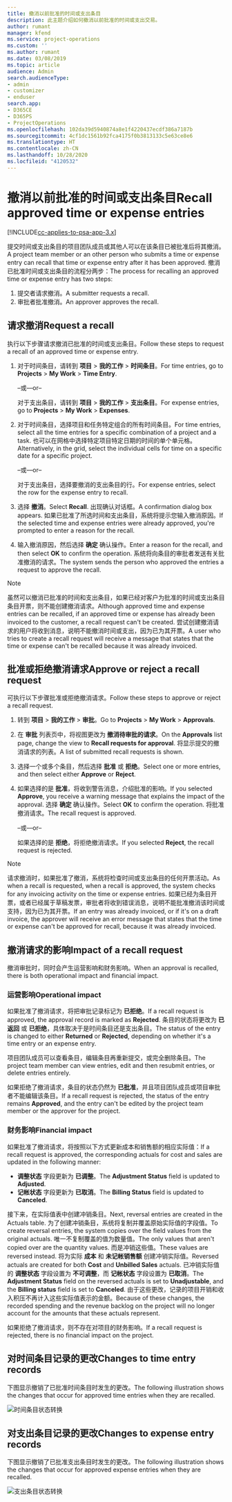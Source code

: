 ```yaml
---
title: 撤消以前批准的时间或支出条目
description: 此主题介绍如何撤消以前批准的时间或支出交易。
author: rumant
manager: kfend
ms.service: project-operations
ms.custom: ''
ms.author: rumant
ms.date: 03/08/2019
ms.topic: article
audience: Admin
search.audienceType:
- admin
- customizer
- enduser
search.app:
- D365CE
- D365PS
- ProjectOperations
ms.openlocfilehash: 102da39d5940874a8e1f4220437ecdf386a7187b
ms.sourcegitcommit: 4cf1dc1561b92fca4175f0b3813133c5e63ce8e6
ms.translationtype: HT
ms.contentlocale: zh-CN
ms.lasthandoff: 10/28/2020
ms.locfileid: "4120532"
---
```

# <a name="recall-approved-time-or-expense-entries"></a><span data-ttu-id="50751-103">撤消以前批准的时间或支出条目</span><span class="sxs-lookup"><span data-stu-id="50751-103">Recall approved time or expense entries</span></span>

[!INCLUDE[cc-applies-to-psa-app-3.x](../includes/cc-applies-to-psa-app-3x.md)]

<span data-ttu-id="50751-104">提交时间或支出条目的项目团队成员或其他人可以在该条目已被批准后将其撤消。</span><span class="sxs-lookup"><span data-stu-id="50751-104">A project team member or an other person who submits a time or expense entry can recall that time or expense entry after it has been approved.</span></span> <span data-ttu-id="50751-105">撤消已批准时间或支出条目的流程分两步：</span><span class="sxs-lookup"><span data-stu-id="50751-105">The process for recalling an approved time or expense entry has two steps:</span></span>

1. <span data-ttu-id="50751-106">提交者请求撤消。</span><span class="sxs-lookup"><span data-stu-id="50751-106">A submitter requests a recall.</span></span>
2. <span data-ttu-id="50751-107">审批者批准撤消。</span><span class="sxs-lookup"><span data-stu-id="50751-107">An approver approves the recall.</span></span>

## <a name="request-a-recall"></a><span data-ttu-id="50751-108">请求撤消</span><span class="sxs-lookup"><span data-stu-id="50751-108">Request a recall</span></span>

<span data-ttu-id="50751-109">执行以下步骤请求撤消已批准的时间或支出条目。</span><span class="sxs-lookup"><span data-stu-id="50751-109">Follow these steps to request a recall of an approved time or expense entry.</span></span>

1. <span data-ttu-id="50751-110">对于时间条目，请转到 **项目** \> **我的工作** \> **时间条目**。</span><span class="sxs-lookup"><span data-stu-id="50751-110">For time entries, go to **Projects** \> **My Work** \> **Time Entry**.</span></span>

    <span data-ttu-id="50751-111">–或–</span><span class="sxs-lookup"><span data-stu-id="50751-111">–or–</span></span>

    <span data-ttu-id="50751-112">对于支出条目，请转到 **项目** \> **我的工作** \> **支出条目**。</span><span class="sxs-lookup"><span data-stu-id="50751-112">For expense entries, go to **Projects** \> **My Work** \> **Expenses**.</span></span>

2. <span data-ttu-id="50751-113">对于时间条目，选择项目和任务特定组合的所有时间条目。</span><span class="sxs-lookup"><span data-stu-id="50751-113">For time entries, select all the time entries for a specific combination of a project and a task.</span></span> <span data-ttu-id="50751-114">也可以在网格中选择特定项目特定日期的时间的单个单元格。</span><span class="sxs-lookup"><span data-stu-id="50751-114">Alternatively, in the grid, select the individual cells for time on a specific date for a specific project.</span></span>

    <span data-ttu-id="50751-115">–或–</span><span class="sxs-lookup"><span data-stu-id="50751-115">–or–</span></span>

    <span data-ttu-id="50751-116">对于支出条目，选择要撤消的支出条目的行。</span><span class="sxs-lookup"><span data-stu-id="50751-116">For expense entries, select the row for the expense entry to recall.</span></span>

3. <span data-ttu-id="50751-117">选择 **撤消**。</span><span class="sxs-lookup"><span data-stu-id="50751-117">Select **Recall**.</span></span> <span data-ttu-id="50751-118">出现确认对话框。</span><span class="sxs-lookup"><span data-stu-id="50751-118">A confirmation dialog box appears.</span></span> <span data-ttu-id="50751-119">如果已批准了所选时间和支出条目，系统将提示您输入撤消原因。</span><span class="sxs-lookup"><span data-stu-id="50751-119">If the selected time and expense entries were already approved, you're prompted to enter a reason for the recall.</span></span>
4. <span data-ttu-id="50751-120">输入撤消原因，然后选择 **确定** 确认操作。</span><span class="sxs-lookup"><span data-stu-id="50751-120">Enter a reason for the recall, and then select **OK** to confirm the operation.</span></span> <span data-ttu-id="50751-121">系统将向条目的审批者发送有关批准撤消的请求。</span><span class="sxs-lookup"><span data-stu-id="50751-121">The system sends the person who approved the entries a request to approve the recall.</span></span>

> [!NOTE]
> <span data-ttu-id="50751-122">虽然可以撤消已批准的时间和支出条目，如果已经对客户为批准的时间或支出条目条目开票，则不能创建撤消请求。</span><span class="sxs-lookup"><span data-stu-id="50751-122">Although approved time and expense entries can be recalled, if an approved time or expense has already been invoiced to the customer, a recall request can't be created.</span></span> <span data-ttu-id="50751-123">尝试创建撤消请求的用户将收到消息，说明不能撤消时间或支出，因为已为其开票。</span><span class="sxs-lookup"><span data-stu-id="50751-123">A user who tries to create a recall request will receive a message that states that the time or expense can't be recalled because it was already invoiced.</span></span>

## <a name="approve-or-reject-a-recall-request"></a><span data-ttu-id="50751-124">批准或拒绝撤消请求</span><span class="sxs-lookup"><span data-stu-id="50751-124">Approve or reject a recall request</span></span>

<span data-ttu-id="50751-125">可执行以下步骤批准或拒绝撤消请求。</span><span class="sxs-lookup"><span data-stu-id="50751-125">Follow these steps to approve or reject a recall request.</span></span>

1. <span data-ttu-id="50751-126">转到 **项目** \> **我的工作** \> **审批**。</span><span class="sxs-lookup"><span data-stu-id="50751-126">Go to **Projects** \> **My Work** \> **Approvals**.</span></span>
2. <span data-ttu-id="50751-127">在 **审批** 列表页中，将视图更改为 **撤消待审批的请求**。</span><span class="sxs-lookup"><span data-stu-id="50751-127">On the **Approvals** list page, change the view to **Recall requests for approval**.</span></span> <span data-ttu-id="50751-128">将显示提交的撤消请求的列表。</span><span class="sxs-lookup"><span data-stu-id="50751-128">A list of submitted recall requests is shown.</span></span>
3. <span data-ttu-id="50751-129">选择一个或多个条目，然后选择 **批准** 或 **拒绝**。</span><span class="sxs-lookup"><span data-stu-id="50751-129">Select one or more entries, and then select either **Approve** or **Reject**.</span></span>
4. <span data-ttu-id="50751-130">如果选择的是 **批准**，将收到警告消息，介绍批准的影响。</span><span class="sxs-lookup"><span data-stu-id="50751-130">If you selected **Approve**, you receive a warning message that explains the impact of the approval.</span></span> <span data-ttu-id="50751-131">选择 **确定** 确认操作。</span><span class="sxs-lookup"><span data-stu-id="50751-131">Select **OK** to confirm the operation.</span></span> <span data-ttu-id="50751-132">将批准撤消请求。</span><span class="sxs-lookup"><span data-stu-id="50751-132">The recall request is approved.</span></span>

    <span data-ttu-id="50751-133">–或–</span><span class="sxs-lookup"><span data-stu-id="50751-133">–or–</span></span>

    <span data-ttu-id="50751-134">如果选择的是 **拒绝**，将拒绝撤消请求。</span><span class="sxs-lookup"><span data-stu-id="50751-134">If you selected **Reject**, the recall request is rejected.</span></span>

> [!NOTE]
> <span data-ttu-id="50751-135">请求撤消时，如果批准了撤消，系统将检查时间或支出条目的任何开票活动。</span><span class="sxs-lookup"><span data-stu-id="50751-135">As when a recall is requested, when a recall is approved, the system checks for any invoicing activity on the time or expense entries.</span></span> <span data-ttu-id="50751-136">如果已经为条目开票，或者已经属于草稿发票，审批者将收到错误消息，说明不能批准撤消该时间或支持，因为已为其开票。</span><span class="sxs-lookup"><span data-stu-id="50751-136">If an entry was already invoiced, or if it's on a draft invoice, the approver will receive an error message that states that the time or expense can't be approved for recall, because it was already invoiced.</span></span>

## <a name="impact-of-a-recall-request"></a><span data-ttu-id="50751-137">撤消请求的影响</span><span class="sxs-lookup"><span data-stu-id="50751-137">Impact of a recall request</span></span>

<span data-ttu-id="50751-138">撤消审批时，同时会产生运营影响和财务影响。</span><span class="sxs-lookup"><span data-stu-id="50751-138">When an approval is recalled, there is both operational impact and financial impact.</span></span>

### <a name="operational-impact"></a><span data-ttu-id="50751-139">运营影响</span><span class="sxs-lookup"><span data-stu-id="50751-139">Operational impact</span></span>

<span data-ttu-id="50751-140">如果批准了撤消请求，将把审批记录标记为 **已拒绝**。</span><span class="sxs-lookup"><span data-stu-id="50751-140">If a recall request is approved, the approval record is marked as **Rejected**.</span></span> <span data-ttu-id="50751-141">条目的状态将更改为 **已返回** 或 **已拒绝**，具体取决于是时间条目还是支出条目。</span><span class="sxs-lookup"><span data-stu-id="50751-141">The status of the entry is changed to either **Returned** or **Rejected**, depending on whether it's a time entry or an expense entry.</span></span>

<span data-ttu-id="50751-142">项目团队成员可以查看条目，编辑条目再重新提交，或完全删除条目。</span><span class="sxs-lookup"><span data-stu-id="50751-142">The project team member can view entries, edit and then resubmit entries, or delete entries entirely.</span></span>

<span data-ttu-id="50751-143">如果拒绝了撤消请求，条目的状态仍然为 **已批准**，并且项目团队成员或项目审批者不能编辑该条目。</span><span class="sxs-lookup"><span data-stu-id="50751-143">If a recall request is rejected, the status of the entry remains **Approved**, and the entry can't be edited by the project team member or the approver for the project.</span></span>

### <a name="financial-impact"></a><span data-ttu-id="50751-144">财务影响</span><span class="sxs-lookup"><span data-stu-id="50751-144">Financial impact</span></span>

<span data-ttu-id="50751-145">如果批准了撤消请求，将按照以下方式更新成本和销售额的相应实际值：</span><span class="sxs-lookup"><span data-stu-id="50751-145">If a recall request is approved, the corresponding actuals for cost and sales are updated in the following manner:</span></span>

- <span data-ttu-id="50751-146">**调整状态** 字段更新为 **已调整**。</span><span class="sxs-lookup"><span data-stu-id="50751-146">The **Adjustment Status** field is updated to **Adjusted**.</span></span>
- <span data-ttu-id="50751-147">**记帐状态** 字段更新为 **已取消**。</span><span class="sxs-lookup"><span data-stu-id="50751-147">The **Billing Status** field is updated to **Canceled**.</span></span>

<span data-ttu-id="50751-148">接下来，在实际值表中创建冲销条目。</span><span class="sxs-lookup"><span data-stu-id="50751-148">Next, reversal entries are created in the Actuals table.</span></span> <span data-ttu-id="50751-149">为了创建冲销条目，系统将复制并覆盖原始实际值的字段值。</span><span class="sxs-lookup"><span data-stu-id="50751-149">To create reversal entries, the system copies over the field values from the original actuals.</span></span> <span data-ttu-id="50751-150">唯一不复制覆盖的值为数量值。</span><span class="sxs-lookup"><span data-stu-id="50751-150">The only values that aren't copied over are the quantity values.</span></span> <span data-ttu-id="50751-151">而是冲销这些值。</span><span class="sxs-lookup"><span data-stu-id="50751-151">These values are reversed instead.</span></span> <span data-ttu-id="50751-152">将为实际 **成本** 和 **未记帐销售额** 创建冲销实际值。</span><span class="sxs-lookup"><span data-stu-id="50751-152">Reversed actuals are created for both **Cost** and **Unbilled Sales** actuals.</span></span> <span data-ttu-id="50751-153">已冲销实际值的 **调整状态** 字段设置为 **不可调整**，而 **记帐状态** 字段设置为 **已取消**。</span><span class="sxs-lookup"><span data-stu-id="50751-153">The **Adjustment Status** field on the reversed actuals is set to **Unadjustable**, and the **Billing status** field is set to **Canceled**.</span></span> <span data-ttu-id="50751-154">由于这些更改，记录的项目开销和收入积压不再计入这些实际值表示的金额。</span><span class="sxs-lookup"><span data-stu-id="50751-154">Because of these changes, the recorded spending and the revenue backlog on the project will no longer account for the amounts that these actuals represent.</span></span>

<span data-ttu-id="50751-155">如果拒绝了撤消请求，则不存在对项目的财务影响。</span><span class="sxs-lookup"><span data-stu-id="50751-155">If a recall request is rejected, there is no financial impact on the project.</span></span>

## <a name="changes-to-time-entry-records"></a><span data-ttu-id="50751-156">对时间条目记录的更改</span><span class="sxs-lookup"><span data-stu-id="50751-156">Changes to time entry records</span></span>

<span data-ttu-id="50751-157">下图显示撤销了已批准时间条目时发生的更改。</span><span class="sxs-lookup"><span data-stu-id="50751-157">The following illustration shows the changes that occur for approved time entries when they are recalled.</span></span>

![时间条目状态转换](media/TimeEntryStateTransitions.png)

## <a name="changes-to-expense-entry-records"></a><span data-ttu-id="50751-159">对支出条目记录的更改</span><span class="sxs-lookup"><span data-stu-id="50751-159">Changes to expense entry records</span></span>

<span data-ttu-id="50751-160">下图显示撤销了已批准支出条目时发生的更改。</span><span class="sxs-lookup"><span data-stu-id="50751-160">The following illustration shows the changes that occur for approved expense entries when they are recalled.</span></span>

![支出条目状态转换](media/ExpenseEntryStateTransitions.png)
